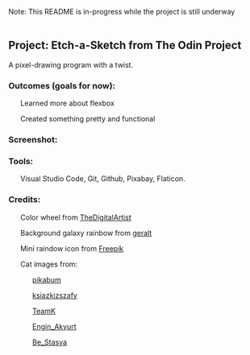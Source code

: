 <p>Note: This README is in-progress while the project is still underway
<br></br>
<h2>Project: Etch-a-Sketch from The Odin Project</h2>
A pixel-drawing program with a twist.
<h3>Outcomes (goals for now):</h3>
<ul>Learned more about flexbox</ul>
<ul>Created something pretty and functional</ul>
<h3>Screenshot:</h3>
<h3>Tools:</h3>
<ul>Visual Studio Code, Git, Github, Pixabay, Flaticon.</ul>
<h3>Credits:</h3>
<ul>Color wheel from <a href="https://pixabay.com/users/thedigitalartist-202249/">TheDigitalArtist</a></ul>
<ul>Background galaxy rainbow from <a href="https://pixabay.com/users/geralt-9301/">geralt</a></ul>
<ul>Mini raindow icon from <a href="https://www.flaticon.com/authors/freepik">Freepik</a></ul>
<ul>Cat images from:
<ul><a href="https://pixabay.com/users/pikabum-273706/">pikabum</a></ul>
<ul><a href="https://pixabay.com/users/ksiazkizszafy-22644445/">ksiazkizszafy</a></ul>
<ul><a href="https://pixabay.com/users/teamk-222368/">TeamK</a></ul>
<ul><a href="https://pixabay.com/users/engin_akyurt-3656355/">Engin_Akyurt</a></ul>
<ul><a href="https://pixabay.com/users/be_stasya-11197808/">Be_Stasya</a></ul>
</ul>
